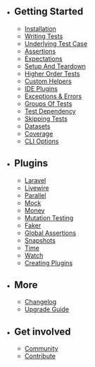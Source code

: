 - ## Getting Started
  - [Installation](/docs/installation)
  - [Writing Tests](/docs/writing-tests)
  - [Underlying Test Case](/docs/underlying-test-case)
  - [Assertions](/docs/assertions)
  - [Expectations](/docs/expectations)
  - [Setup And Teardown](/docs/setup-and-teardown)
  - [Higher Order Tests](/docs/higher-order-tests)
  - [Custom Helpers](/docs/helpers)
  - [IDE Plugins](/docs/ide-plugins)
  - [Exceptions & Errors](/docs/exceptions-and-errors)
  - [Groups Of Tests](/docs/groups)
  - [Test Dependency](/docs/test-dependency)  
  - [Skipping Tests](/docs/skipping-tests)
  - [Datasets](/docs/datasets)
  - [Coverage](/docs/coverage)
  - [CLI Options](/docs/cli-options)
- ## Plugins
  - [Laravel](/docs/plugins/laravel)
  - [Livewire](/docs/plugins/livewire)
  - [Parallel](/docs/plugins/parallel)
  - [Mock](/docs/plugins/mock)
  - [Money](/docs/plugins/money)
  - [Mutation Testing](/docs/plugins/mutation-testing)
  - [Faker](/docs/plugins/faker)
  - [Global Assertions](/docs/plugins/global-assertions)
  - [Snapshots](/docs/plugins/snapshots)
  - [Time](/docs/plugins/time)
  - [Watch](/docs/plugins/watch)
  - [Creating Plugins](/docs/plugins/creating-plugins)
- ## More
  - [Changelog](/docs/changelog)
  - [Upgrade Guide](/docs/upgrade-guide)
- ## Get involved
  - [Community](/docs/community)
  - [Contribute](/docs/contribute)
